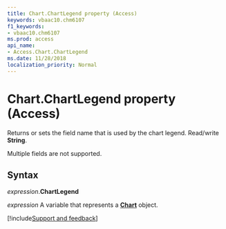 ```yaml
---
title: Chart.ChartLegend property (Access)
keywords: vbaac10.chm6107
f1_keywords:
- vbaac10.chm6107
ms.prod: access
api_name:
- Access.Chart.ChartLegend
ms.date: 11/28/2018
localization_priority: Normal
---
```



# Chart.ChartLegend property (Access)

Returns or sets the field name that is used by the chart legend. Read/write **String**.

Multiple fields are not supported.


## Syntax

_expression_.**ChartLegend**

_expression_ A variable that represents a **[Chart](Access.Chart.md)** object.

[!include[Support and feedback](~/includes/feedback-boilerplate.md)]
